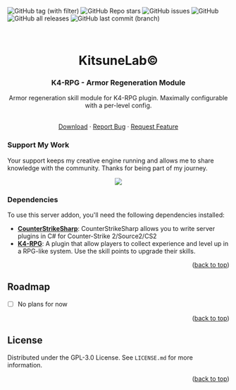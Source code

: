 <a name="readme-top"></a>

![GitHub tag (with filter)](https://img.shields.io/github/v/tag/K4ryuu/K4-RPG-ArmorRegen?style=for-the-badge&label=Version)
![GitHub Repo stars](https://img.shields.io/github/stars/K4ryuu/K4-RPG-ArmorRegen?style=for-the-badge)
![GitHub issues](https://img.shields.io/github/issues/K4ryuu/K4-RPG-ArmorRegen?style=for-the-badge)
![GitHub](https://img.shields.io/github/license/K4ryuu/K4-RPG-ArmorRegen?style=for-the-badge)
![GitHub all releases](https://img.shields.io/github/downloads/K4ryuu/K4-RPG-ArmorRegen/total?style=for-the-badge)
![GitHub last commit (branch)](https://img.shields.io/github/last-commit/K4ryuu/K4-RPG-ArmorRegen/dev?style=for-the-badge)

<!-- PROJECT LOGO -->
<br />
<div align="center">
  <h1 align="center">KitsuneLab©</h1>
  <h3 align="center">K4-RPG - Armor Regeneration Module</h3>
  <a align="center">Armor regeneration skill module for K4-RPG plugin. Maximally configurable with a per-level config.</a>

  <p align="center">
    <br />
    <a href="https://github.com/K4ryuu/K4-RPG-ArmorRegen/releases">Download</a>
    ·
    <a href="https://github.com/K4ryuu/K4-RPG-ArmorRegen/issues/new?assignees=KitsuneLab-Development&labels=bug&projects=&template=bug_report.md&title=%5BBUG%5D">Report Bug</a>
    ·
    <a href="https://github.com/K4ryuu/K4-RPG-ArmorRegen/issues/new?assignees=KitsuneLab-Development&labels=enhancement&projects=&template=feature_request.md&title=%5BREQ%5D">Request Feature</a>
  </p>
</div>

### Support My Work

Your support keeps my creative engine running and allows me to share knowledge with the community. Thanks for being part of my journey.

<p align="center">
<a href="https://www.buymeacoffee.com/k4ryuu">
<img src="https://img.buymeacoffee.com/button-api/?text=Support Me&emoji=☕&slug=k4ryuu&button_colour=FF5F5F&font_colour=ffffff&font_family=Inter&outline_colour=000000&coffee_colour=FFDD00" />
</a>
</p>

<!-- ABOUT THE PROJECT -->

### Dependencies

To use this server addon, you'll need the following dependencies installed:

- [**CounterStrikeSharp**](https://github.com/roflmuffin/CounterStrikeSharp/releases): CounterStrikeSharp allows you to write server plugins in C# for Counter-Strike 2/Source2/CS2
- [**K4-RPG**](https://github.com/K4ryuu/K4-RPG): A plugin that allow players to collect experience and level up in a RPG-like system. Use the skill points to upgrade their skills.

<p align="right">(<a href="#readme-top">back to top</a>)</p>

<!-- ROADMAP -->

## Roadmap

- [ ] No plans for now

<p align="right">(<a href="#readme-top">back to top</a>)</p>

<!-- LICENSE -->

## License

Distributed under the GPL-3.0 License. See `LICENSE.md` for more information.

<p align="right">(<a href="#readme-top">back to top</a>)</p>
